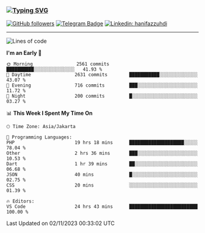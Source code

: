 ### [![Typing SVG](https://readme-typing-svg.herokuapp.com?font=lato&size=22&lines=Hi+There+👋)](https://git.io/typing-svg) 

[![GitHub followers](https://img.shields.io/github/followers/hanifazzuhdi?label=Follow&style=social)](https://github.com/hanifazzuhdi/?tab=follow) 
[![Telegram Badge](https://img.shields.io/badge/-hanif0198-blue?style=social&logo=telegram&link=https://www.t.me/hanif0198/)](https://www.t.me/hanif0198/) 
[![Linkedin: hanifazzuhdi](https://img.shields.io/badge/-hanifazzuhdi-blue?style=flat-square&logo=Linkedin&logoColor=white&link=https://www.linkedin.com/in/hanif-az-zuhdi-69688019b/)](https://www.linkedin.com/in/hanif-az-zuhdi-69688019b/) 

<hr/>

<!--START_SECTION:waka-->
![Lines of code](https://img.shields.io/badge/From%20Hello%20World%20I%27ve%20Written-37.5%20million%20lines%20of%20code-blue)

**I'm an Early 🐤** 

```text
🌞 Morning                2561 commits        ██████████░░░░░░░░░░░░░░░   41.93 % 
🌆 Daytime                2631 commits        ███████████░░░░░░░░░░░░░░   43.07 % 
🌃 Evening                716 commits         ███░░░░░░░░░░░░░░░░░░░░░░   11.72 % 
🌙 Night                  200 commits         █░░░░░░░░░░░░░░░░░░░░░░░░   03.27 % 
```


📊 **This Week I Spent My Time On** 

```text
🕑︎ Time Zone: Asia/Jakarta

💬 Programming Languages: 
PHP                      19 hrs 18 mins      ████████████████████░░░░░   78.04 % 
Other                    2 hrs 36 mins       ███░░░░░░░░░░░░░░░░░░░░░░   10.53 % 
Dart                     1 hr 39 mins        ██░░░░░░░░░░░░░░░░░░░░░░░   06.68 % 
JSON                     40 mins             █░░░░░░░░░░░░░░░░░░░░░░░░   02.75 % 
CSS                      20 mins             ░░░░░░░░░░░░░░░░░░░░░░░░░   01.39 % 

🔥 Editors: 
VS Code                  24 hrs 43 mins      █████████████████████████   100.00 % 
```


 Last Updated on 02/11/2023 00:33:02 UTC
<!--END_SECTION:waka-->
